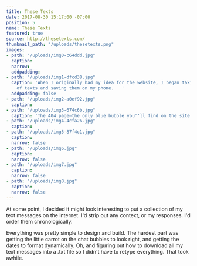 ```yaml
---
title: These Texts
date: 2017-08-30 15:17:00 -07:00
position: 5
name: These Texts
featured: true
source: http://thesetexts.com/
thumbnail_path: "/uploads/thesetexts.png"
images:
- path: "/uploads/img0-c64ddd.jpg"
  caption: 
  narrow: 
  addpadding: 
- path: "/uploads/img1-dfcd38.jpg"
  caption: 'When I originally had my idea for the website, I began taking screenshots
    of texts and saving them on my phone.   '
  addpadding: false
- path: "/uploads/img2-a0ef92.jpg"
  caption: 
- path: "/uploads/img3-674c6b.jpg"
  caption: 'The 404 page—the only blue bubble you''ll find on the site. '
- path: "/uploads/img4-4cfa26.jpg"
  caption: 
- path: "/uploads/img5-87f4c1.jpg"
  caption: 
  narrow: false
- path: "/uploads/img6.jpg"
  caption: 
  narrow: false
- path: "/uploads/img7.jpg"
  caption: 
  narrow: false
- path: "/uploads/img8.jpg"
  caption: 
  narrow: false
---
```


At some point, I decided it might look interesting to put a collection of my text messages on the internet. I'd strip out any context, or my responses. I'd order them chronologically.

Everything was pretty simple to design and build. The hardest part was getting the little carrot on the chat bubbles to look right, and getting the dates to format dynamically. Oh, and figuring out how to download all my text messages into a .txt file so I didn't have to retype everything. That took awhile.
